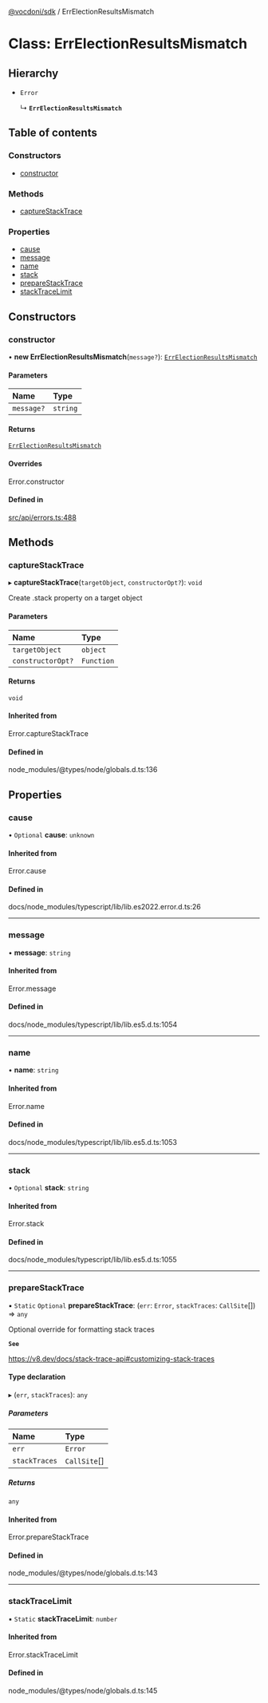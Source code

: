 [@vocdoni/sdk](/sdk) / ErrElectionResultsMismatch

# Class: ErrElectionResultsMismatch

## Hierarchy

- `Error`

  ↳ **`ErrElectionResultsMismatch`**

## Table of contents

### Constructors

- [constructor](ErrElectionResultsMismatch#constructor)

### Methods

- [captureStackTrace](ErrElectionResultsMismatch#capturestacktrace)

### Properties

- [cause](ErrElectionResultsMismatch#cause)
- [message](ErrElectionResultsMismatch#message)
- [name](ErrElectionResultsMismatch#name)
- [stack](ErrElectionResultsMismatch#stack)
- [prepareStackTrace](ErrElectionResultsMismatch#preparestacktrace)
- [stackTraceLimit](ErrElectionResultsMismatch#stacktracelimit)

## Constructors

### constructor

• **new ErrElectionResultsMismatch**(`message?`): [`ErrElectionResultsMismatch`](ErrElectionResultsMismatch)

#### Parameters

| Name | Type |
| :------ | :------ |
| `message?` | `string` |

#### Returns

[`ErrElectionResultsMismatch`](ErrElectionResultsMismatch)

#### Overrides

Error.constructor

#### Defined in

[src/api/errors.ts:488](https://github.com/vocdoni/vocdoni-sdk/blob/179c92b4cecfec787d968dc02b519f64ee15c5d3/src/api/errors.ts#L488)

## Methods

### captureStackTrace

▸ **captureStackTrace**(`targetObject`, `constructorOpt?`): `void`

Create .stack property on a target object

#### Parameters

| Name | Type |
| :------ | :------ |
| `targetObject` | `object` |
| `constructorOpt?` | `Function` |

#### Returns

`void`

#### Inherited from

Error.captureStackTrace

#### Defined in

node_modules/@types/node/globals.d.ts:136

## Properties

### cause

• `Optional` **cause**: `unknown`

#### Inherited from

Error.cause

#### Defined in

docs/node_modules/typescript/lib/lib.es2022.error.d.ts:26

___

### message

• **message**: `string`

#### Inherited from

Error.message

#### Defined in

docs/node_modules/typescript/lib/lib.es5.d.ts:1054

___

### name

• **name**: `string`

#### Inherited from

Error.name

#### Defined in

docs/node_modules/typescript/lib/lib.es5.d.ts:1053

___

### stack

• `Optional` **stack**: `string`

#### Inherited from

Error.stack

#### Defined in

docs/node_modules/typescript/lib/lib.es5.d.ts:1055

___

### prepareStackTrace

▪ `Static` `Optional` **prepareStackTrace**: (`err`: `Error`, `stackTraces`: `CallSite`[]) => `any`

Optional override for formatting stack traces

**`See`**

https://v8.dev/docs/stack-trace-api#customizing-stack-traces

#### Type declaration

▸ (`err`, `stackTraces`): `any`

##### Parameters

| Name | Type |
| :------ | :------ |
| `err` | `Error` |
| `stackTraces` | `CallSite`[] |

##### Returns

`any`

#### Inherited from

Error.prepareStackTrace

#### Defined in

node_modules/@types/node/globals.d.ts:143

___

### stackTraceLimit

▪ `Static` **stackTraceLimit**: `number`

#### Inherited from

Error.stackTraceLimit

#### Defined in

node_modules/@types/node/globals.d.ts:145
